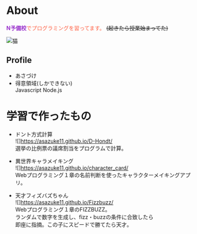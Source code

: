 # About
**<font color="DarkOrchid">N予備校</font>**<font color="Tomato">でプログラミングを習ってます。</font>
~~(起きたら授業始まってた)~~  

![猫](http://drive.google.com/uc?export=view&id=1emztEeFuim3NnP9wrQxw4SenHMM6L7Vx)
## Profile
- あさづけ
- 得意領域(しかできない)  
Javascript Node.js

# 学習で作ったもの
- ドント方式計算  
![]https://asazuke11.github.io/D-Hondt/  
選挙の比例票の議席割当をプログラムで計算。

- 異世界キャラメイキング  
![]https://asazuke11.github.io/character_card/  
Webプログラミング１章の名前判断を使ったキャラクターメイキングアプリ。

- 天才フィズバズちゃん  
![]https://asazuke11.github.io/Fizzbuzz/  
Webプログラミング１章のFIZZBUZZ。  
ランダムで数字を生成し、fizz・buzzの条件に合致したら  
即座に指摘。この子にスピードで勝てたら天才。

